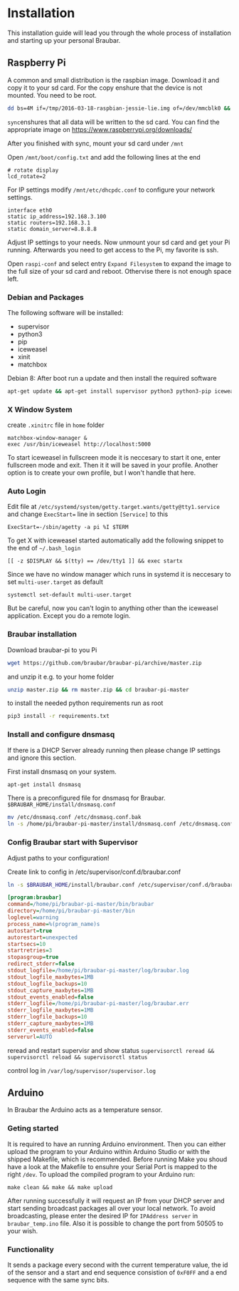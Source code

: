 # Installation

This installation guide will lead you through the whole process of installation and starting up your personal Braubar.

## Raspberry Pi 

A common and small distribution is the raspbian image. Download it and copy it to your sd card. For the copy enshure that the device is not mounted. You need to be root.

```bash
dd bs=4M if=/tmp/2016-03-18-raspbian-jessie-lie.img of=/dev/mmcblk0 && sync
```

`sync`enshures that all data will be written to the sd card. 
You can find the appropriate image on <https://www.raspberrypi.org/downloads/>

After you finished with sync, mount your sd card under `/mnt` 

Open `/mnt/boot/config.txt` and add the following lines at the end

```
# rotate display
lcd_rotate=2
```

For IP settings modify `/mnt/etc/dhcpdc.conf` to configure your network settings.

```
interface eth0
static ip_address=192.168.3.100
static routers=192.168.3.1
static domain_server=8.8.8.8
```

Adjust IP settings to your needs. Now unmount your sd card and get your Pi running. Afterwards you need to get access to the Pi, my favorite is ssh.

Open `raspi-conf` and select entry `Expand Filesystem` to expand the image to the full size of your sd card and reboot. Othervise there is not enough space left. 

### Debian and Packages
The following software will be installed:

- supervisor
- python3
- pip
- iceweasel
- xinit
- matchbox

Debian 8:
After boot run a update and then install the required software

```bash
apt-get update && apt-get install supervisor python3 python3-pip iceweasel xinit matchbox
```

### X Window System 

create `.xinitrc` file in `home` folder

```
matchbox-window-manager &
exec /usr/bin/iceweasel http://localhost:5000
```

To start iceweasel in fullscreen mode it is neccesary to start it one, enter fullscreen mode and exit. Then it it will be saved in your profile. Another option is to create your own profile, but I won't handle that here.

### Auto Login

Edit file at `/etc/systemd/system/getty.target.wants/getty@tty1.service` and change `ExecStart=` line in section `[Service]` to this

```
ExecStart=-/sbin/agetty -a pi %I $TERM
```

To get X with iceweasel started automatically add the following snippet to the end of `~/.bash_login`

```
[[ -z $DISPLAY && $(tty) == /dev/tty1 ]] && exec startx
```

Since we have no window manager which runs in systemd it is neccesary to set `multi-user.target` as default

```
systemctl set-default multi-user.target
```

But be careful, now you can't login to anything other than the iceweasel application. Except you do a remote login. 

### Braubar installation

Download braubar-pi to you Pi 

```bash
wget https://github.com/braubar/braubar-pi/archive/master.zip
```

and unzip it e.g. to your home folder 

```bash
unzip master.zip && rm master.zip && cd braubar-pi-master
```

to install the needed python requirements run as root

```bash
pip3 install -r requirements.txt
```

### Install and configure dnsmasq

If there is a DHCP Server already running then please change IP settings and ignore this section.

First install dnsmasq on your system. 

```bash
apt-get install dnsmasq
```

There is a preconfigured file for dnsmasq for Braubar. `$BRAUBAR_HOME/install/dnsmasq.conf`

```bash 
mv /etc/dnsmasq.conf /etc/dnsmasq.conf.bak
ln -s /home/pi/braubar-pi-master/install/dnsmasq.conf /etc/dnsmasq.conf
```




### Config Braubar start with Supervisor

Adjust paths to your configuration!

Create link to config in /etc/supervisor/conf.d/braubar.conf

```bash
ln -s $BRAUBAR_HOME/install/braubar.conf /etc/supervisor/conf.d/braubar.conf
```

```ini
[program:braubar]
command=/home/pi/braubar-pi-master/bin/braubar
directory=/home/pi/braubar-pi-master/bin
loglevel=warning
process_name=%(program_name)s
autostart=true
autorestart=unexpected
startsecs=10
startretries=3
stopasgroup=true
redirect_stderr=false
stdout_logfile=/home/pi/braubar-pi-master/log/braubar.log
stdout_logfile_maxbytes=1MB
stdout_logfile_backups=10
stdout_capture_maxbytes=1MB
stdout_events_enabled=false
stderr_logfile=/home/pi/braubar-pi-master/log/braubar.err
stderr_logfile_maxbytes=1MB
stderr_logfile_backups=10
stderr_capture_maxbytes=1MB
stderr_events_enabled=false
serverurl=AUTO
```

reread and restart supervisr and show status
`supervisorctl reread && supervisorctl reload && supervisorctl status`

control log in `/var/log/supervisor/supervisor.log`


## Arduino 
In Braubar the Arduino acts as a temperature sensor. 

### Geting started

It is required to have an running Arduino environment. Then you can either upload the program to your Arduino within Arduino Studio or with the shipped Makefile, which is recommended. 
Before running Make you shoud have a look at the Makefile to ensuhre your Serial Port is mapped to the right `/dev`. 
To upload the compiled program to your Arduino run:

```
make clean && make && make upload
```

After running successfully it will request an IP from your DHCP server and start sending broadcast packages all over your local network. To avoid broadcasting, please enter the desired IP for `IPAddress server` in `braubar_temp.ino` file.
Also it is possible to change the port from 50505 to  your wish. 

### Functionality

It sends a package every second with the current temperature value, the id of the sensor and a start and end sequence consistion of `0xF0FF` and a end sequence with the same sync bits. 


